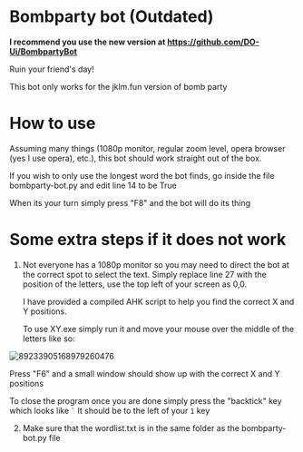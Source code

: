 # Bombparty bot (Outdated)

**I recommend you use the new version at https://github.com/DO-Ui/BombpartyBot**

Ruin your friend's day!

This bot only works for the jklm.fun version of bomb party

# How to use
Assuming many things (1080p monitor, regular zoom level, opera browser (yes I use opera), etc.), this bot should work straight out of the box. 

If you wish to only use the longest word the bot finds, go inside the file bombparty-bot.py and edit line 14 to be True

When its your turn simply press "F8" and the bot will do its thing

# Some extra steps if it does not work
1. Not everyone has a 1080p monitor so you may need to direct the bot at the correct spot to select the text. Simply replace line 27 with the position of the letters, use the top left of your screen as 0,0.

   I have provided a compiled AHK script to help you find the correct X and Y positions.

   To use XY.exe simply run it and move your mouse over the middle of the letters like so:

![89233905168979260476](https://user-images.githubusercontent.com/68296986/129646899-4f28573f-f5c2-42e8-9134-e78da5f72604.png)

   Press "F6" and a small window should show up with the correct X and Y positions

   To close the program once you are done simply press the "backtick" key which looks like ``` ` ``` It should be to the left of your ```1``` key

2. Make sure that the wordlist.txt is in the same folder as the bombparty-bot.py file
